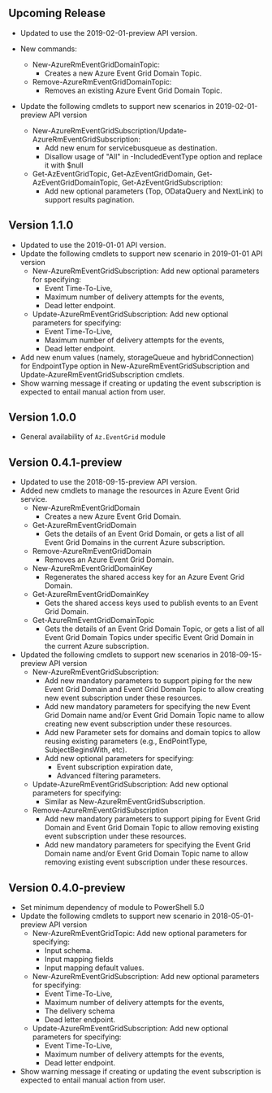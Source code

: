<!--
    Please leave this section at the top of the change log.

    Changes for the upcoming release should go under the section titled "Upcoming Release", and should adhere to the following format:

    ## Upcoming Release
    * Overview of change #1
        - Additional information about change #1
    * Overview of change #2
        - Additional information about change #2
        - Additional information about change #2
    * Overview of change #3
    * Overview of change #4
        - Additional information about change #4

    ## YYYY.MM.DD - Version X.Y.Z (Previous Release)
    * Overview of change #1
        - Additional information about change #1
-->
## Upcoming Release

* Updated to use the 2019-02-01-preview API version.
* New commands:
    - New-AzureRmEventGridDomainTopic:
        - Creates a new Azure Event Grid Domain Topic.
    - Remove-AzureRmEventGridDomainTopic:
        - Removes an existing Azure Event Grid Domain Topic.

* Update the following cmdlets to support new scenarios in 2019-02-01-preview API version
    - New-AzureRmEventGridSubscription/Update-AzureRmEventGridSubscription:
        - Add new enum for servicebusqueue as destination.
        - Disallow usage of "All" in -IncludedEventType option and replace it with $null
    - Get-AzEventGridTopic, Get-AzEventGridDomain, Get-AzEventGridDomainTopic, Get-AzEventGridSubscription:
        - Add new optional parameters (Top, ODataQuery and NextLink) to support results pagination.

## Version 1.1.0
* Updated to use the 2019-01-01 API version.
* Update the following cmdlets to support new scenario in 2019-01-01 API version
    - New-AzureRmEventGridSubscription: Add new optional parameters for specifying:
        - Event Time-To-Live,
        - Maximum number of delivery attempts for the events,
        - Dead letter endpoint.
    - Update-AzureRmEventGridSubscription: Add new optional parameters for specifying:
        - Event Time-To-Live,
        - Maximum number of delivery attempts for the events,
        - Dead letter endpoint.
* Add new enum values (namely, storageQueue and hybridConnection) for EndpointType option in New-AzureRmEventGridSubscription and Update-AzureRmEventGridSubscription cmdlets.
* Show warning message if creating or updating the event subscription is expected to entail manual action from user.

## Version 1.0.0
* General availability of `Az.EventGrid` module

## Version 0.4.1-preview
* Updated to use the 2018-09-15-preview API version.
* Added new cmdlets to manage the resources in Azure Event Grid service.
    - New-AzureRmEventGridDomain
        - Creates a new Azure Event Grid Domain.
    - Get-AzureRmEventGridDomain
        - Gets the details of an Event Grid Domain, or gets a list of all Event Grid Domains in the current Azure subscription.
    - Remove-AzureRmEventGridDomain
        - Removes an Azure Event Grid Domain.
    - New-AzureRmEventGridDomainKey
        - Regenerates the shared access key for an Azure Event Grid Domain.
    - Get-AzureRmEventGridDomainKey
        - Gets the shared access keys used to publish events to an Event Grid Domain.
    - Get-AzureRmEventGridDomainTopic
        - Gets the details of an Event Grid Domain Topic, or gets a list of all Event Grid Domain Topics under specific Event Grid Domain in the current Azure subscription.
* Updated the following cmdlets to support new scenarios in 2018-09-15-preview API version
    - New-AzureRmEventGridSubscription:
        - Add new mandatory parameters to support piping for the new Event Grid Domain and Event Grid Domain Topic to allow creating new event subscription under these resources.
        - Add new mandatory parameters for specifying the new Event Grid Domain name and/or Event Grid Domain Topic name to allow creating new event subscription under these resources.
        - Add new Parameter sets for domains and domain topics to allow reusing existing parameters (e.g., EndPointType, SubjectBeginsWith, etc).
        - Add new optional parameters for specifying:
            - Event subscription expiration date,
            - Advanced filtering parameters.
    - Update-AzureRmEventGridSubscription: Add new optional parameters for specifying:
        - Similar as New-AzureRmEventGridSubscription.
    - Remove-AzureRmEventGridSubscription
        - Add new mandatory parameters to support piping for Event Grid Domain and Event Grid Domain Topic to allow removing existing event subscription under these resources.
        - Add new mandatory parameters for specifying the Event Grid Domain name and/or Event Grid Domain Topic name to allow removing existing event subscription under these resources.

## Version 0.4.0-preview
* Set minimum dependency of module to PowerShell 5.0
* Update the following cmdlets to support new scenario in 2018-05-01-preview API version
	- New-AzureRmEventGridTopic: Add new optional parameters for specifying:
		- Input schema.
		- Input mapping fields
		- Input mapping default values.
	- New-AzureRmEventGridSubscription: Add new optional parameters for specifying:
		- Event Time-To-Live,
		- Maximum number of delivery attempts for the events,
		- The delivery schema
		- Dead letter endpoint.
	- Update-AzureRmEventGridSubscription: Add new optional parameters for specifying:
		- Event Time-To-Live,
		- Maximum number of delivery attempts for the events,
		- Dead letter endpoint.
* Show warning message if creating or updating the event subscription is expected to entail manual action from user.